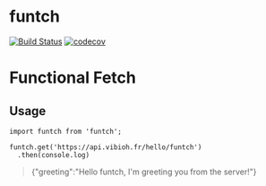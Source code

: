 # funtch

[![Build Status](https://travis-ci.org/ViBiOh/funtch.svg?branch=master)](https://travis-ci.org/ViBiOh/funtch)
[![codecov](https://codecov.io/gh/ViBiOh/funtch/branch/master/graph/badge.svg)](https://codecov.io/gh/ViBiOh/funtch)

# Functional Fetch

## Usage

```
import funtch from 'funtch';

funtch.get('https://api.vibioh.fr/hello/funtch')
  .then(console.log)
```

> {"greeting":"Hello funtch, I'm greeting you from the server!"}